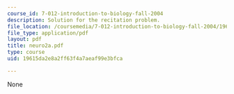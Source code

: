 ```yaml
---
course_id: 7-012-introduction-to-biology-fall-2004
description: Solution for the recitation problem.
file_location: /coursemedia/7-012-introduction-to-biology-fall-2004/19615da2e8a2ff63f4a7aeaf99e3bfca_neuro2a.pdf
file_type: application/pdf
layout: pdf
title: neuro2a.pdf
type: course
uid: 19615da2e8a2ff63f4a7aeaf99e3bfca

---
```

None
